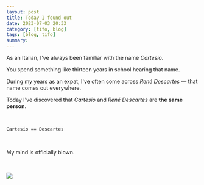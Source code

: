 ```yaml
---
layout: post
title: Today I found out
date: 2023-07-03 20:33
category: [tifo, blog]
tags: [blog, tifo]
summary:
---
```


As an Italian, I've always been familiar with the name *Cartesio*.

You spend something like thirteen years in school hearing that name.

During my years as an expat, I've often come across *René Descartes* — that name comes out everywhere.

Today I've discovered that *Cartesio* and *René Descartes* are **the same person**.

<br>

`Cartesio == Descartes`

<br>

My mind is officially blown.

<br>

![](/assets/img/Frans_Hals_-_Portret_van_René_Descartes.jpg)